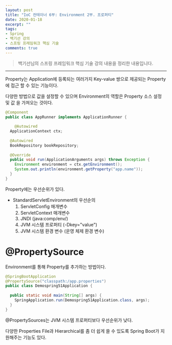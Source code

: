```yaml
---
layout: post 
title: "IoC 컨테이너 6부: Environment 2부. 프로퍼티"
date: 2020-01-18
excerpt: ""
tags: 
- Spring
- 백기선 강의
- 스프링 프레임워크 핵심 기술
comments: true 
---
```


>백기선님의 스프링 프레임워크 핵심 기술 강의 내용을 정리한 내용입니다.
---


Property는 Application에 등록되는 여러가지 Key-value 쌍으로 제공되는 Property에 접근 할 수 있는 기능이다.

다양한 방법으로 값을 설정할 수 있으며 Environment의 역할은 Property 소스 설정 및 값 을 가져오는 것이다.

```java
@Component
public class AppRunner implements ApplicationRunner {
  
	@Autowired
  ApplicationContext ctx;
  
  @Autowired
  BookRepository bookRepository;
  
  @Override
  public void run(ApplicationArguments args) throws Exception {
    Environment environment = ctx.getEnvironment();
    System.out.println(environment.getProperty("app.name"));
  }
}
```


Property에는 우선순위가 있다.

* StandardServletEnvironment의 우선순의
  1. ServletConfig 매개변수
  2. ServletContext 매개변수
  3. JNDI (java:comp/env/)
  4. JVM 시스템 프로퍼티 (-Dkey="value")
  5. JVM 시스템 환경 변수 (운영 체제 환경 변수)


# @PropertySource

Environment를 통해 Property를 추가하는 방법이다.

```java
@SpringBootApplication
@PropertySource("classpath:/app.properties")
public class Demospring51Application {
  
  public static void main(String[] args) {
    SpringApplication.run(Demospring51Application.class, args);
  }
}
```

@PropertySources는 JVM 시스템 프로퍼티보다 우선순위가 낮다.


다양한 Properties File과 Hierarchical를 좀 더 쉽게 쓸 수 있도록 Spring Boot가 지원해주는 기능도 있다.



